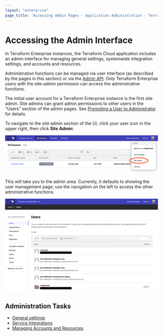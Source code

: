 ```yaml
---
layout: "enterprise"
page_title: "Accessing Admin Pages - Application Administration - Terraform Enterprise"
---
```


# Accessing the Admin Interface

In Terraform Enterprise instances, the Terraform Cloud application includes an admin interface for managing general settings, systemwide integration settings, and accounts and resources.

Administration functions can be managed via user interface (as described by the pages in this section) or via the [Admin API](/docs/cloud/api/admin/index.html). Only Terraform Enterprise users with the site-admin permission can access the administrative functions.

The initial user account for a Terraform Enterprise instance is the first site admin. Site admins can grant admin permissions to other users in the "Users" section of the admin pages. See [Promoting a User to Administrator](./resources.html#promoting-a-user-to-administrator) for details.

To navigate to the site admin section of the UI, click your user icon in the upper right, then click **Site Admin**:

![screenshot: the "Site Admin" link in the user menu](./images/admin-navigate.png)

This will take you to the admin area. Currently, it defaults to showing the user management page; use the navigation on the left to access the other administrative functions.

![screenshot: the user management page, with the site administration navigation list on the left side](./images/admin-users.png)

## Administration Tasks

* [General settings](./general.html)
* [Service Integrations](./integration.html)
* [Managing Accounts and Resources](./resources.html)
